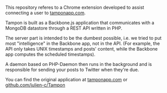 This repository referes to a Chrome extension developed to assist connecting a user to [tamponapp.com](http://tamponapp.com).

Tampon is built as a Backbone.js application that communicates with a MongoDB datastore through a REST API written in PHP.

The server part is intended to be the dumbest possible, i.e. we tried to put most "intelligence" in the Backbone app, not in the API. (For example, the API only takes UNIX timestamps and posts' content, while the Backbone app computes the scheduled timestamps).

A daemon based on PHP-Daemon then runs in the background and is responsible for sending your posts to Twitter when they're due.

You can find the original application at [tamponapp.com](http://tamponapp.com) or [github.com/julien-c/Tampon](https://github.com/julien-c/Tampon/)